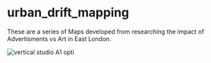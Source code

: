 # urban_drift_mapping

These are a series of Maps developed from researching the impact of Advertisments vs Art in East London.

![vertical studio A1 opti](https://user-images.githubusercontent.com/41869496/137522699-7b1442ac-fda3-41f9-9b65-f51021f504a6.jpg)
